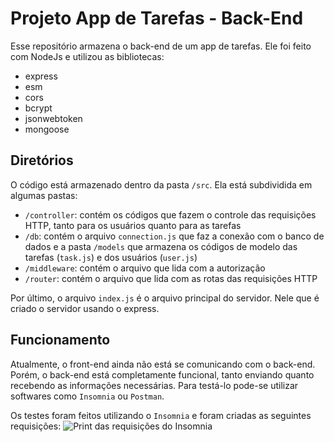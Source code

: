 # Projeto App de Tarefas - Back-End
Esse repositório armazena o back-end de um app de tarefas. Ele foi feito com NodeJs e utilizou as bibliotecas:
- express
- esm
- cors
- bcrypt
- jsonwebtoken
- mongoose
## Diretórios
O código está armazenado dentro da pasta `/src`. Ela está subdividida em algumas pastas:
- `/controller`: contém os códigos que fazem o controle das requisições HTTP, tanto para os usuários quanto para as tarefas
- `/db`: contém o arquivo `connection.js` que faz a conexão com o banco de dados e a pasta `/models` que armazena os códigos de modelo das tarefas (`task.js`) e dos usuários (`user.js`)
- `/middleware`: contém o arquivo que lida com a autorização
- `/router`: contém o arquivo que lida com as rotas das requisições HTTP

Por último, o arquivo `index.js` é o arquivo principal do servidor. Nele que é criado o servidor usando o express.

## Funcionamento
Atualmente, o front-end ainda não está se comunicando com o back-end. Porém, o back-end está completamente funcional, tanto enviando quanto recebendo as informações necessárias. Para testá-lo pode-se utilizar softwares como `Insomnia` ou `Postman`.

Os testes foram feitos utilizando o `Insomnia` e foram criadas as seguintes requisições:
![Print das requisições do Insomnia](['/images/Insomnia.png'](https://raw.githubusercontent.com/Augusto-Ildefonso/Back-End-Projeto-Tarefas/refs/heads/master/images/Insomnia.png))

